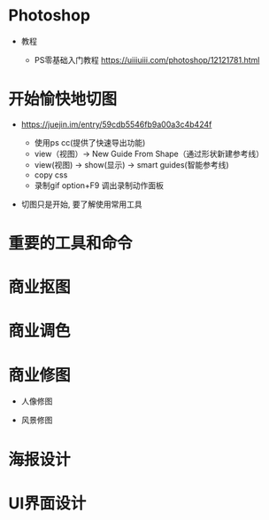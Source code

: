 # Photoshop

- 教程

  - PS零基础入门教程 <https://uiiiuiii.com/photoshop/12121781.html>

# 开始愉快地切图

- <https://juejin.im/entry/59cdb5546fb9a00a3c4b424f>

  - 使用ps cc(提供了快速导出功能)
  - view（视图）-> New Guide From Shape（通过形状新建参考线）
  - view(视图) -> show(显示) -> smart guides(智能参考线)
  - copy css
  - 录制gif option+F9 调出录制动作面板

- 切图只是开始, 要了解使用常用工具


# 重要的工具和命令

# 商业抠图

# 商业调色

# 商业修图

- 人像修图

- 风景修图

# 海报设计

# UI界面设计
